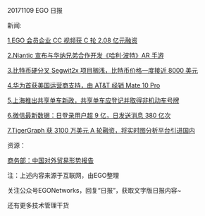 20171109 EGO 日报

新闻:

[1.EGO 会员企业 CC 视频获 C 轮 2.08 亿元融资](http://www.iyiou.com/p/59464)

[2.Niantic 宣布与华纳兄弟合作开发《哈利·波特》AR 手游](http://www.techweb.com.cn/world/2017-11-09/2603994.shtml)

[3.比特币硬分叉 Segwit2x 项目搁浅，比特币价格一度接近 8000 美元](http://tech.sina.com.cn/i/2017-11-09/doc-ifynshev4646078.shtml)

[4.华为首获美国运营商支持，由 AT&T 经销 Mate 10 Pro](http://tech.qq.com/a/20171109/027778.htm)

[5.上海推出共享单车新政，共享单车应登记并取得非机动车号牌](http://tech.sina.com.cn/i/2017-11-09/doc-ifynrsrf3213425.shtml)

[6.微信最新数据：日登录用户超 9 亿，日发送消息 380 亿次](http://tech.sina.com.cn/i/2017-11-09/doc-ifynstfh2487350.shtml)

[7.TigerGraph 获 3100 万美元 A 轮融资，将实时图分析平台引进国内](http://www.iyiou.com/p/59403)

资源：

[商务部：中国对外贸易形势报告](http://www.199it.com/archives/651291.html)

注：上述内容来源于互联网，由EGO整理

关注公众号EGONetworks，回复“日报”，获取文字版日报内容~

还有更多技术管理干货
